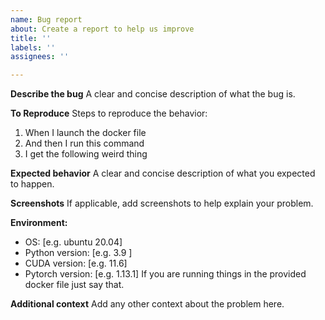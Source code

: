 ```yaml
---
name: Bug report
about: Create a report to help us improve
title: ''
labels: ''
assignees: ''

---
```


**Describe the bug**
A clear and concise description of what the bug is.

**To Reproduce**
Steps to reproduce the behavior:
1. When I launch the docker file
2. And then I run this command
3. I get the following weird thing

**Expected behavior**
A clear and concise description of what you expected to happen.

**Screenshots**
If applicable, add screenshots to help explain your problem.

**Environment:**
 - OS: [e.g. ubuntu 20.04]
 - Python version: [e.g. 3.9 ]
 - CUDA version: [e.g. 11.6]
 - Pytorch version: [e.g. 1.13.1]
 If you are running things in the provided docker file just say that.
 
**Additional context**
Add any other context about the problem here.
